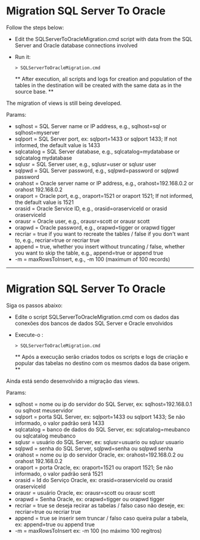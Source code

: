 # Migration SQL Server To Oracle

Follow the steps below:
   - Edit the SQLServerToOracleMigration.cmd script with data from the SQL Server and Oracle database connections involved
   - Run it:
       ```terminal
       > SQLServerToOracleMigration.cmd
       ```

       ** After execution, all scripts and logs for creation and population of the tables in the destination will be created with the same data as in the source base. **

The migration of views is still being developed.

Params:
* sqlhost = SQL Server name or IP address, e.g., sqlhost=sql or sqlhost=myserver
* sqlport = SQL Server port, ex: sqlport=1433 or sqlport 1433; If not informed, the default value is 1433
* sqlcatalog = SQL Server database, e.g., sqlcatalog=mydatabase or sqlcatalog mydatabase
* sqlusr = SQL Server user, e.g., sqlusr=user or sqlusr user
* sqlpwd = SQL Server password, e.g., sqlpwd=password or sqlpwd password
* orahost = Oracle server name or IP address, e.g., orahost=192.168.0.2 or orahost 192.168.0.2
* oraport = Oracle port, e.g., oraport=1521 or oraport 1521; If not informed, the default value is 1521
* orasid = Oracle Service ID, e.g., orasid=oraserviceId or orasid oraserviceId
* orausr = Oracle user, e.g., orausr=scott or orausr scott
* orapwd = Oracle password, e.g., orapwd=tigger or orapwd tigger
* recriar = true if you want to recreate the tables / false if you don't want to, e.g., recriar=true or recriar true
* append = true, whether you insert without truncating / false, whether you want to skip the table, e.g., append=true or append true
* -m = maxRowsToInsert, e.g., -m 100 (maximum of 100 records) 

-------------------------------------------------------------------------------------------------------------------------------------------------

# Migration SQL Server To Oracle

Siga os passos abaixo:
  - Edite o script SQLServerToOracleMigration.cmd com os dados das conexões dos bancos de dados SQL Server e Oracle envolvidos
  - Execute-o : 
      ```terminal
      > SQLServerToOracleMigration.cmd
      ```

      ** Após a execução serão criados todos os scripts e logs de criação e popular das tabelas no destino com os mesmos dados da base origem. **

Ainda está sendo desenvolvido a migração das views.

Params:
* sqlhost = nome ou ip do servidor do SQL Server, ex: sqlhost=192.168.0.1 ou sqlhost meuservidor
* sqlport = porta SQL Server, ex: sqlport=1433 ou sqlport 1433; Se não informado, o valor padrão será 1433
* sqlcatalog = banco de dados do SQL Server, ex: sqlcatalog=meubanco ou sqlcatalog meubanco
* sqlusr = usuário do SQL Server, ex: sqlusr=usuario ou sqlusr usuario
* sqlpwd = senha do SQL Server, sqlpwd=senha ou sqlpwd senha
* orahost = nome ou ip do servidor Oracle, ex: orahost=192.168.0.2 ou orahost 192.168.0.2
* oraport = porta Oracle, ex: oraport=1521 ou oraport 1521; Se não informado, o valor padrão será 1521
* orasid = Id do Serviço Oracle, ex: orasid=oraserviceId ou orasid oraserviceId
* orausr = usuário Oracle, ex: orausr=scott ou orausr scott
* orapwd = Senha Oracle, ex: orapwd=tigger ou orapwd tigger
* recriar = true se deseja recirar as tabelas / falso caso não deseje, ex: recriar=true ou recriar true
* append = true se inserir sem truncar / falso caso queira pular a tabela, ex: append=true ou append true
* -m = maxRowsToInsert ex: -m 100 (no máximo 100 regitros)

